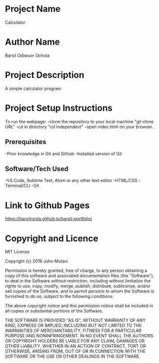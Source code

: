 # Project Name
Calculator

# Author Name
Barsil Odiwuor Ochola

# Project Description
A simple calculator program

# Project Setup Instructions
To run the webpage:
-clone the repository to your local machine "git clone URL"
-cd in directory "cd Independent"
-open index.html on your browser.

## Prerequisites
-Prior knowledge in Git and Github
-Installed version of Git

## Software/Tech Used
-VS Code, Sublime Text, Atom or any other text editor
-HTML/CSS
-Terminal/CLI
-Git

# Link to Github Pages
 https://barsilnzola.github.io/barsil-portfolio/

# Copyright and Licence
MIT License

Copyright (c) 2019 John Mutavi

Permission is hereby granted, free of charge, to any person obtaining a copy
of this software and associated documentation files (the "Software"), to deal
in the Software without restriction, including without limitation the rights
to use, copy, modify, merge, publish, distribute, sublicense, and/or sell
copies of the Software, and to permit persons to whom the Software is
furnished to do so, subject to the following conditions:

The above copyright notice and this permission notice shall be included in all
copies or substantial portions of the Software.

THE SOFTWARE IS PROVIDED "AS IS", WITHOUT WARRANTY OF ANY KIND, EXPRESS OR
IMPLIED, INCLUDING BUT NOT LIMITED TO THE WARRANTIES OF MERCHANTABILITY,
FITNESS FOR A PARTICULAR PURPOSE AND NONINFRINGEMENT. IN NO EVENT SHALL THE
AUTHORS OR COPYRIGHT HOLDERS BE LIABLE FOR ANY CLAIM, DAMAGES OR OTHER
LIABILITY, WHETHER IN AN ACTION OF CONTRACT, TORT OR OTHERWISE, ARISING FROM,
OUT OF OR IN CONNECTION WITH THE SOFTWARE OR THE USE OR OTHER DEALINGS IN THE
SOFTWARE.